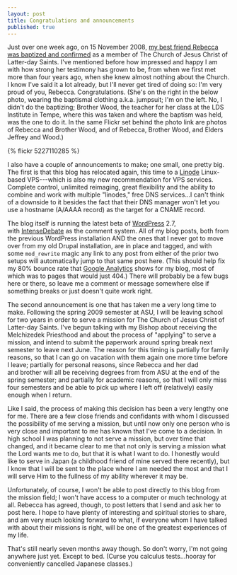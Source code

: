 ```yaml
---
layout: post
title: Congratulations and announcements
published: true
---
```


Just over one week ago, on 15 November 2008, [my best friend Rebecca was
baptized and confirmed][] as a member of The Church of Jesus Christ of
Latter-day Saints. I've mentioned before how impressed and happy I am
with how strong her testimony has grown to be, from when we first met
more than four years ago, when she knew almost nothing about the Church.
I know I've said it a lot already, but I'll never get tired of doing so:
I'm very proud of you, Rebecca. Congratulations. (She's on the right in
the below photo, wearing the baptismal clothing a.k.a. jumpsuit; I'm on
the left. No, I didn't do the baptizing; Brother Wood, the teacher for
her class at the LDS Institute in Tempe, where this was taken and where
the baptism was held, was the one to do it. In the same Flickr set
behind the photo link are photos of Rebecca and Brother Wood, and of
Rebecca, Brother Wood, and Elders Jeffrey and Wood.)

{% flickr 5227110285 %}

<!-- more -->

I also have a couple of announcements to make; one small, one pretty
big. The first is that this blog has relocated again, this time to
a [Linode][] Linux-based VPS---which is also my new recommendation for
VPS services. Complete control, unlimited reimaging, great flexibility
and the ability to combine and work with multiple "linodes," free DNS
services...I can't think of a downside to it besides the fact that their
DNS manager won't let you use a hostname (A/AAAA record) as the target
for a CNAME record.

The blog itself is running the latest beta of [WordPress][] 2.7,
with [IntenseDebate][] as the comment system. All of my blog posts, both
from the previous WordPress installation AND the ones that I never got
to move over from my old Drupal installation, are in place and tagged,
and with some `mod_rewrite` magic any link to any post from either of
the prior two setups will automatically jump to that same post here.
(This should help fix my 80% bounce rate that [Google Analytics][] shows
for my blog, most of which was to pages that would just 404.) There will
probably be a few bugs here or there, so leave me a comment or message
somewhere else if something breaks or just doesn't quite work right.

The second announcement is one that has taken me a very long time to
make. Following the spring 2009 semester at ASU, I will be leaving
school for two years in order to serve a mission for The Church of Jesus
Christ of Latter-day Saints. I've begun talking with my Bishop about
receiving the Melchizedek Priesthood and about the process of "applying"
to serve a mission, and intend to submit the paperwork around spring
break next semester to leave next June. The reason for this timing is
partially for family reasons, so that I can go on vacation with them
again one more time before I leave; partially for personal reasons,
since Rebecca and her dad and brother will all be receiving degrees from
from ASU at the end of the spring semester; and partially for academic
reasons, so that I will only miss four semesters and be able to pick up
where I left off (relatively) easily enough when I return.

Like I said, the process of making this decision has been a very lengthy
one for me. There are a few close friends and confidants with whom I
discussed the possibility of me serving a mission, but until now only
one person who is very close and important to me has known that I've
come to a decision. In high school I was planning to not serve a
mission, but over time that changed, and it became clear to me that not
only is serving a mission what the Lord wants me to do, but that it is
what I want to do. I honestly would like to serve in Japan (a childhood
friend of mine served there recently), but I know that I will be sent to
the place where I am needed the most and that I will serve Him to the
fullness of my ability wherever it may be.

Unfortunately, of course, I won't be able to post directly to this blog
from the mission field; I won't have access to a computer or much
technology at all. Rebecca has agreed, though, to post letters that I
send and ask her to post here. I hope to have plenty of interesting and
spiritual stories to share, and am very much looking forward to what, if
everyone whom I have talked with about their missions is right, will be
one of the greatest experiences of my life.

That's still nearly seven months away though. So don't worry, I'm not
going anywhere just yet. Except to bed. (Curse you calculus
tests...hooray for conveniently cancelled Japanese classes.)

[my best friend Rebecca was baptized and confirmed]: http://beccainbloom.blogspot.com/2008/11/november-15.html
[Linode]: http://www.linode.com/
[WordPress]: http://wordpress.org/
[IntenseDebate]: http://intensedebate.com/
[Google Analytics]: http://www.google.com/analytics/
[brother]: http://chris.workmotive.com/
